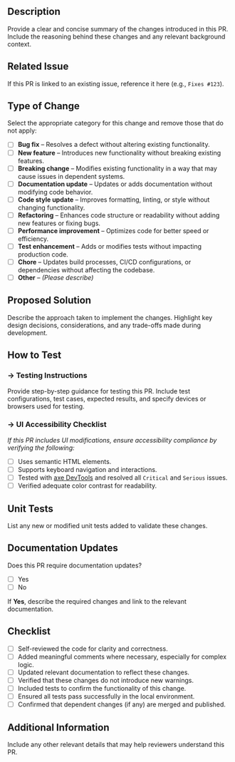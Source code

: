 ## Description  

Provide a clear and concise summary of the changes introduced in this PR. Include the reasoning behind these changes and any relevant background context.  

## Related Issue  

If this PR is linked to an existing issue, reference it here (e.g., `Fixes #123`).  

## Type of Change  

Select the appropriate category for this change and remove those that do not apply:  

- [ ] **Bug fix** – Resolves a defect without altering existing functionality.  
- [ ] **New feature** – Introduces new functionality without breaking existing features.  
- [ ] **Breaking change** – Modifies existing functionality in a way that may cause issues in dependent systems.  
- [ ] **Documentation update** – Updates or adds documentation without modifying code behavior.  
- [ ] **Code style update** – Improves formatting, linting, or style without changing functionality.  
- [ ] **Refactoring** – Enhances code structure or readability without adding new features or fixing bugs.  
- [ ] **Performance improvement** – Optimizes code for better speed or efficiency.  
- [ ] **Test enhancement** – Adds or modifies tests without impacting production code.  
- [ ] **Chore** – Updates build processes, CI/CD configurations, or dependencies without affecting the codebase.  
- [ ] **Other** – _(Please describe)_  

## Proposed Solution  

Describe the approach taken to implement the changes. Highlight key design decisions, considerations, and any trade-offs made during development.  

## How to Test  

### -> Testing Instructions  

Provide step-by-step guidance for testing this PR. Include test configurations, test cases, expected results, and specify devices or browsers used for testing.  

### -> UI Accessibility Checklist  

_If this PR includes UI modifications, ensure accessibility compliance by verifying the following:_  

- [ ] Uses semantic HTML elements.  
- [ ] Supports keyboard navigation and interactions.  
- [ ] Tested with [axe DevTools](https://www.deque.com/axe/) and resolved all `Critical` and `Serious` issues.  
- [ ] Verified adequate color contrast for readability.  

## Unit Tests  

List any new or modified unit tests added to validate these changes.  

## Documentation Updates  

Does this PR require documentation updates?  

- [ ] Yes  
- [ ] No  

If **Yes**, describe the required changes and link to the relevant documentation.  

## Checklist  

- [ ] Self-reviewed the code for clarity and correctness.  
- [ ] Added meaningful comments where necessary, especially for complex logic.  
- [ ] Updated relevant documentation to reflect these changes.  
- [ ] Verified that these changes do not introduce new warnings.  
- [ ] Included tests to confirm the functionality of this change.  
- [ ] Ensured all tests pass successfully in the local environment.  
- [ ] Confirmed that dependent changes (if any) are merged and published.  

## Additional Information  

Include any other relevant details that may help reviewers understand this PR.  
